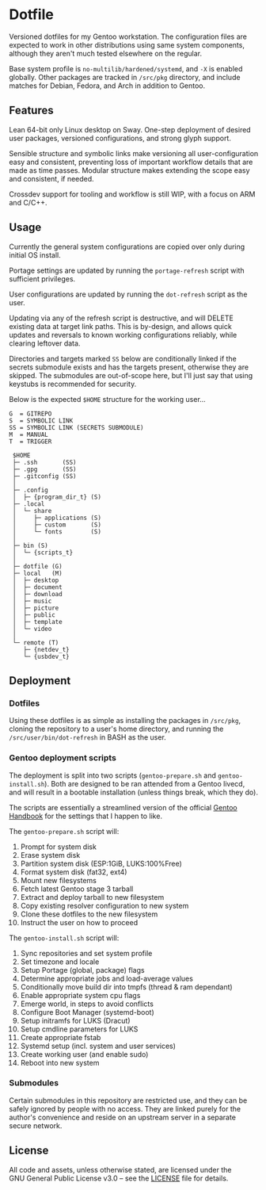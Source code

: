 # Dotfile

Versioned dotfiles for my Gentoo workstation. The configuration files are
expected to work in other distributions using same system components,
although they aren't much tested elsewhere on the regular.

Base system profile is `no-multilib/hardened/systemd`, and `-X` is enabled
globally. Other packages are tracked in `/src/pkg` directory, and include matches for Debian, Fedora, and
Arch in addition to Gentoo.

## Features

Lean 64-bit only Linux desktop on Sway. One-step deployment of desired user
packages, versioned configurations, and strong glyph support. 

Sensible structure and symbolic links make versioning all user-configuration
easy and consistent, preventing loss of important workflow details that are made
as time passes. Modular structure makes extending the scope easy and consistent,
if needed.

Crossdev support for tooling and workflow is still WIP, with a focus on ARM and
C/C++.

## Usage

Currently the general system configurations are copied over only during initial OS install.

Portage settings are updated by running the `portage-refresh` script with sufficient privileges.

User configurations are updated by running the `dot-refresh` script as the user.

Updating via any of the refresh script is destructive, and will DELETE existing data at target link paths.
This is by-design, and allows quick updates and reversals to known working configurations reliably,
while clearing leftover data.

Directories and targets marked `SS` below are conditionally linked if the
secrets submodule exists and has the targets present, otherwise they are
skipped. The submodules are out-of-scope here, but I'll just say that using keystubs
is recommended for security.

Below is the expected `$HOME` structure for the working user...

```
G  = GITREPO
S  = SYMBOLIC LINK
SS = SYMBOLIC LINK (SECRETS SUBMODULE)
M  = MANUAL
T  = TRIGGER

 $HOME
 ├─ .ssh       (SS)
 ├─ .gpg       (SS)
 ├─ .gitconfig (SS)
 │
 ├─ .config
 │  ├─ {program_dir_t} (S)
 ├─ .local
 │  └─ share
 │     ├─ applications (S)
 │     ├─ custom       (S)
 │     └─ fonts        (S)
 │
 ├─ bin (S)
 │  └─ {scripts_t}
 │
 ├─ dotfile (G)
 ├─ local   (M)
 │  ├─ desktop
 │  ├─ document
 │  ├─ download
 │  ├─ music
 │  ├─ picture
 │  ├─ public
 │  ├─ template
 │  └─ video
 │
 └─ remote (T)
    ├─ {netdev_t}
    └─ {usbdev_t}
```

## Deployment

### Dotfiles
Using these dotfiles is as simple as installing the packages in `/src/pkg`,
cloning the repository to a user's home directory, and running the
`/src/user/bin/dot-refresh` in BASH as the user.

### Gentoo deployment scripts

The deployment is split into two scripts (`gentoo-prepare.sh` and `gentoo-install.sh`).
Both are designed to be ran attended from a Gentoo livecd, and will result in a
bootable installation (unless things break, which they do).

The scripts are essentially a streamlined version of the official
[Gentoo Handbook](https://wiki.gentoo.org/wiki/Handbook:Main_Page) for the settings that I happen to like.

The `gentoo-prepare.sh` script will:
1. Prompt for system disk
2. Erase system disk
3. Partition system disk (ESP:1GiB, LUKS:100%Free)
4. Format system disk (fat32, ext4)
5. Mount new filesystems
6. Fetch latest Gentoo stage 3 tarball
7. Extract and deploy tarball to new filesystem
8. Copy existing resolver configuration to new system
9. Clone these dotfiles to the new filesystem
10. Instruct the user on how to proceed

The `gentoo-install.sh` script will:
1. Sync repositories and set system profile
2. Set timezone and locale
3. Setup Portage (global, package) flags
4. Determine appropriate jobs and load-average values
5. Conditionally move build dir into tmpfs (thread & ram dependant)
5. Enable appropriate system cpu flags
6. Emerge world, in steps to avoid conflicts
7. Configure Boot Manager (systemd-boot)
8. Setup initramfs for LUKS (Dracut)
9. Setup cmdline parameters for LUKS
10. Create appropriate fstab
11. Systemd setup (incl. system and user services)
12. Create working user (and enable sudo)
13. Reboot into new system

### Submodules
Certain submodules in this repository are restricted use, and they can be safely ignored
by people with no access. They are linked purely for the author's convenience and reside on
an upstream server in a separate secure network.

## License
All code and assets, unless otherwise stated, are licensed under the \
GNU General Public License v3.0 – see the [LICENSE](./LICENSE) file for details.
